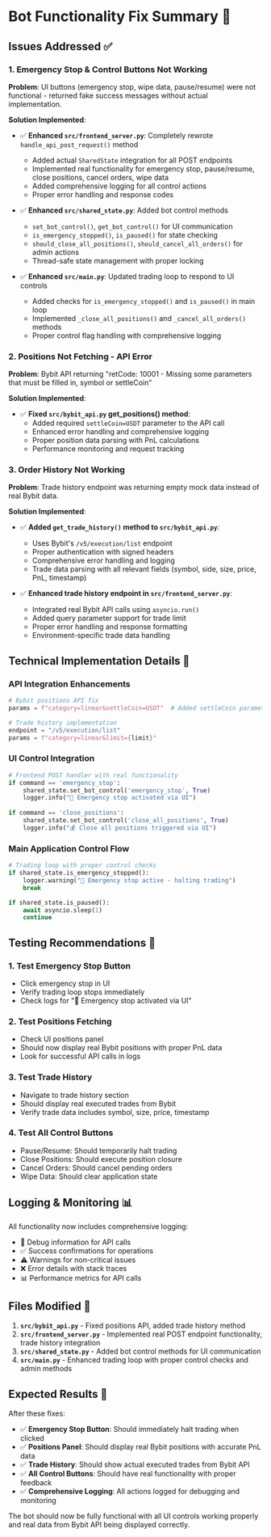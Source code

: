 # Bot Functionality Fix Summary 🚀

## Issues Addressed ✅

### 1. **Emergency Stop & Control Buttons Not Working**
**Problem**: UI buttons (emergency stop, wipe data, pause/resume) were not functional - returned fake success messages without actual implementation.

**Solution Implemented**:
- ✅ **Enhanced `src/frontend_server.py`**: Completely rewrote `handle_api_post_request()` method
  - Added actual `SharedState` integration for all POST endpoints
  - Implemented real functionality for emergency stop, pause/resume, close positions, cancel orders, wipe data
  - Added comprehensive logging for all control actions
  - Proper error handling and response codes

- ✅ **Enhanced `src/shared_state.py`**: Added bot control methods
  - `set_bot_control()`, `get_bot_control()` for UI communication
  - `is_emergency_stopped()`, `is_paused()` for state checking
  - `should_close_all_positions()`, `should_cancel_all_orders()` for admin actions
  - Thread-safe state management with proper locking

- ✅ **Enhanced `src/main.py`**: Updated trading loop to respond to UI controls
  - Added checks for `is_emergency_stopped()` and `is_paused()` in main loop
  - Implemented `_close_all_positions()` and `_cancel_all_orders()` methods
  - Proper control flag handling with comprehensive logging

### 2. **Positions Not Fetching - API Error**
**Problem**: Bybit API returning "retCode: 10001 - Missing some parameters that must be filled in, symbol or settleCoin"

**Solution Implemented**:
- ✅ **Fixed `src/bybit_api.py` get_positions() method**: 
  - Added required `settleCoin=USDT` parameter to the API call
  - Enhanced error handling and comprehensive logging
  - Proper position data parsing with PnL calculations
  - Performance monitoring and request tracking

### 3. **Order History Not Working**
**Problem**: Trade history endpoint was returning empty mock data instead of real Bybit data.

**Solution Implemented**:
- ✅ **Added `get_trade_history()` method to `src/bybit_api.py`**:
  - Uses Bybit's `/v5/execution/list` endpoint
  - Proper authentication with signed headers
  - Comprehensive error handling and logging
  - Trade data parsing with all relevant fields (symbol, side, size, price, PnL, timestamp)

- ✅ **Enhanced trade history endpoint in `src/frontend_server.py`**:
  - Integrated real Bybit API calls using `asyncio.run()`
  - Added query parameter support for trade limit
  - Proper error handling and response formatting
  - Environment-specific trade data handling

## Technical Implementation Details 🔧

### API Integration Enhancements
```python
# Bybit positions API fix
params = f"category=linear&settleCoin=USDT"  # Added settleCoin parameter

# Trade history implementation
endpoint = "/v5/execution/list"
params = f"category=linear&limit={limit}"
```

### UI Control Integration
```python
# Frontend POST handler with real functionality
if command == 'emergency_stop':
    shared_state.set_bot_control('emergency_stop', True)
    logger.info("🚨 Emergency stop activated via UI")
    
if command == 'close_positions':
    shared_state.set_bot_control('close_all_positions', True)
    logger.info("💰 Close all positions triggered via UI")
```

### Main Application Control Flow
```python
# Trading loop with proper control checks
if shared_state.is_emergency_stopped():
    logger.warning("🚨 Emergency stop active - halting trading")
    break

if shared_state.is_paused():
    await asyncio.sleep(1)
    continue
```

## Testing Recommendations 🧪

### 1. **Test Emergency Stop Button**
- Click emergency stop in UI
- Verify trading loop stops immediately
- Check logs for "🚨 Emergency stop activated via UI"

### 2. **Test Positions Fetching**
- Check UI positions panel
- Should now display real Bybit positions with proper PnL data
- Look for successful API calls in logs

### 3. **Test Trade History**
- Navigate to trade history section
- Should display real executed trades from Bybit
- Verify trade data includes symbol, size, price, timestamp

### 4. **Test All Control Buttons**
- Pause/Resume: Should temporarily halt trading
- Close Positions: Should execute position closure
- Cancel Orders: Should cancel pending orders
- Wipe Data: Should clear application state

## Logging & Monitoring 📊

All functionality now includes comprehensive logging:
- 🔧 Debug information for API calls
- ✅ Success confirmations for operations
- ⚠️ Warnings for non-critical issues
- ❌ Error details with stack traces
- 📊 Performance metrics for API calls

## Files Modified 📝

1. **`src/bybit_api.py`** - Fixed positions API, added trade history method
2. **`src/frontend_server.py`** - Implemented real POST endpoint functionality, trade history integration
3. **`src/shared_state.py`** - Added bot control methods for UI communication
4. **`src/main.py`** - Enhanced trading loop with proper control checks and admin methods

## Expected Results 🎯

After these fixes:
- ✅ **Emergency Stop Button**: Should immediately halt trading when clicked
- ✅ **Positions Panel**: Should display real Bybit positions with accurate PnL data
- ✅ **Trade History**: Should show actual executed trades from Bybit API
- ✅ **All Control Buttons**: Should have real functionality with proper feedback
- ✅ **Comprehensive Logging**: All actions logged for debugging and monitoring

The bot should now be fully functional with all UI controls working properly and real data from Bybit API being displayed correctly.